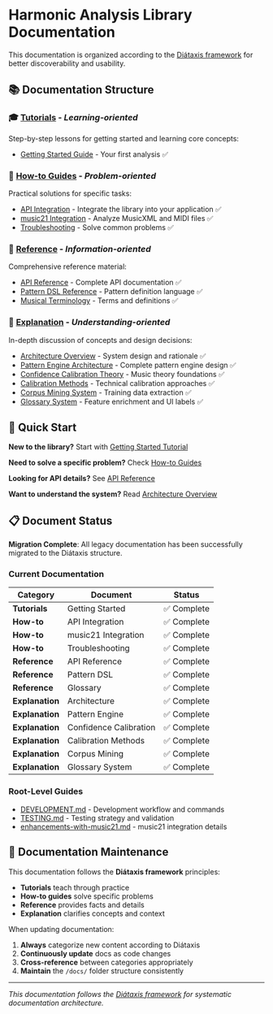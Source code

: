 # Harmonic Analysis Library Documentation

This documentation is organized according to the [Diátaxis framework](https://diataxis.fr/) for better discoverability and usability.

## 📚 Documentation Structure

### 🎓 [Tutorials](tutorials/) - *Learning-oriented*
Step-by-step lessons for getting started and learning core concepts:
- [Getting Started Guide](tutorials/getting-started.md) - Your first analysis ✅

### 🔧 [How-to Guides](how-to/) - *Problem-oriented*
Practical solutions for specific tasks:
- [API Integration](how-to/api-integration.md) - Integrate the library into your application ✅
- [music21 Integration](how-to/music21-integration.md) - Analyze MusicXML and MIDI files ✅
- [Troubleshooting](how-to/troubleshooting.md) - Solve common problems ✅

### 📖 [Reference](reference/) - *Information-oriented*
Comprehensive reference material:
- [API Reference](reference/api-reference.md) - Complete API documentation ✅
- [Pattern DSL Reference](reference/pattern-dsl.md) - Pattern definition language ✅
- [Musical Terminology](reference/glossary.md) - Terms and definitions ✅

### 🧠 [Explanation](explanation/) - *Understanding-oriented*
In-depth discussion of concepts and design decisions:
- [Architecture Overview](explanation/architecture.md) - System design and rationale ✅
- [Pattern Engine Architecture](explanation/pattern-engine-architecture.md) - Complete pattern engine design ✅
- [Confidence Calibration Theory](explanation/confidence-calibration.md) - Music theory foundations ✅
- [Calibration Methods](explanation/calibration-methods.md) - Technical calibration approaches ✅
- [Corpus Mining System](explanation/corpus-mining.md) - Training data extraction ✅
- [Glossary System](explanation/glossary-system.md) - Feature enrichment and UI labels ✅

## 🚀 Quick Start

**New to the library?** Start with [Getting Started Tutorial](tutorials/getting-started.md)

**Need to solve a specific problem?** Check [How-to Guides](how-to/)

**Looking for API details?** See [API Reference](reference/api-reference.md)

**Want to understand the system?** Read [Architecture Overview](explanation/architecture.md)

## 📋 Document Status

**Migration Complete**: All legacy documentation has been successfully migrated to the Diátaxis structure.

### Current Documentation

| Category | Document | Status |
|----------|----------|--------|
| **Tutorials** | Getting Started | ✅ Complete |
| **How-to** | API Integration | ✅ Complete |
| **How-to** | music21 Integration | ✅ Complete |
| **How-to** | Troubleshooting | ✅ Complete |
| **Reference** | API Reference | ✅ Complete |
| **Reference** | Pattern DSL | ✅ Complete |
| **Reference** | Glossary | ✅ Complete |
| **Explanation** | Architecture | ✅ Complete |
| **Explanation** | Pattern Engine | ✅ Complete |
| **Explanation** | Confidence Calibration | ✅ Complete |
| **Explanation** | Calibration Methods | ✅ Complete |
| **Explanation** | Corpus Mining | ✅ Complete |
| **Explanation** | Glossary System | ✅ Complete |

### Root-Level Guides
- [DEVELOPMENT.md](DEVELOPMENT.md) - Development workflow and commands
- [TESTING.md](TESTING.md) - Testing strategy and validation
- [enhancements-with-music21.md](enhancements-with-music21.md) - music21 integration details

## 🔄 Documentation Maintenance

This documentation follows the **Diátaxis framework** principles:
- **Tutorials** teach through practice
- **How-to guides** solve specific problems
- **Reference** provides facts and details
- **Explanation** clarifies concepts and context

When updating documentation:
1. **Always** categorize new content according to Diátaxis
2. **Continuously update** docs as code changes
3. **Cross-reference** between categories appropriately
4. **Maintain** the `/docs/` folder structure consistently

---

*This documentation follows the [Diátaxis framework](https://diataxis.fr/) for systematic documentation architecture.*

